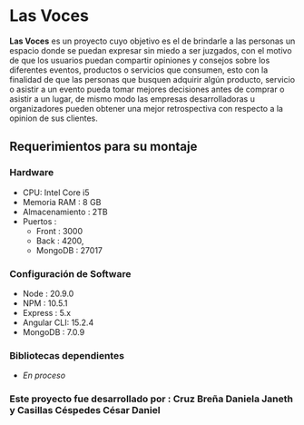 # Las Voces
**Las Voces** es un proyecto cuyo objetivo es el de brindarle a las personas un espacio donde se puedan expresar sin miedo a ser juzgados, con el motivo de que los usuarios puedan compartir  opiniones y consejos sobre los diferentes eventos, productos o servicios que consumen, esto con la finalidad de que las personas que busquen adquirir algún producto, servicio o asistir a un evento pueda tomar mejores decisiones antes de comprar o asistir a un lugar, de mismo modo las empresas desarrolladoras u organizadores pueden obtener una mejor retrospectiva con respecto a la opinion de sus clientes.

## Requerimientos para su montaje ##
### Hardware ###
 - CPU: Intel Core i5 
 - Memoria RAM : 8 GB
 - Almacenamiento : 2TB 
 - Puertos : 
     * Front : 3000 
     * Back : 4200,
     * MongoDB : 27017

### Configuración de Software ###
 - Node : 20.9.0
 - NPM : 10.5.1
 - Express : 5.x
 - Angular CLI: 15.2.4
 - MongoDB : 7.0.9
### Bibliotecas dependientes ###
 - *En proceso*

### Este proyecto fue desarrollado por : **Cruz Breña Daniela Janeth y Casillas Céspedes César Daniel** ###

